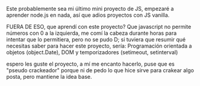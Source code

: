 Este probablemente sea mi último mini proyecto de JS, empezaré a aprender node.js en nada, así que adios proyectos con JS vanilla.

FUERA DE ESO, que aprendí con este proyecto? Que javascript no permite números con 0 a la izquierda, me comí la cabeza durante horas para intentar que lo permitiera, pero no se pudo D;
si tuviera que resumir qué necesitas saber para hacer este proyecto, sería: Programación orientada  a objetos (object.Date), DOM y temporizadores (setimeout, setinterval)

espero les guste el proyecto, a mí me encanto hacerlo, puse que es "pseudo crackeador" porque ni de pedo lo que hice sirve para crakear algo posta, pero mantiene la idea base.

